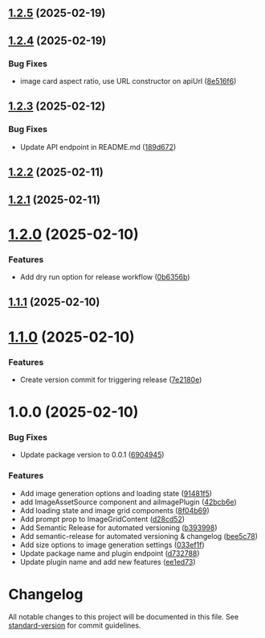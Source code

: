 ## [1.2.5](https://github.com/robotostudio/sanity-plugin-image-gen/compare/v1.2.4...v1.2.5) (2025-02-19)

## [1.2.4](https://github.com/robotostudio/sanity-plugin-image-gen/compare/v1.2.3...v1.2.4) (2025-02-19)


### Bug Fixes

* image card aspect ratio, use URL constructor on apiUrl ([8e516f6](https://github.com/robotostudio/sanity-plugin-image-gen/commit/8e516f6242c30f89fbe8d8645fa25626ed2f3df4))

## [1.2.3](https://github.com/robotostudio/sanity-plugin-image-gen/compare/v1.2.2...v1.2.3) (2025-02-12)


### Bug Fixes

* Update API endpoint in README.md ([189d672](https://github.com/robotostudio/sanity-plugin-image-gen/commit/189d67212ea2d368453b6a3cd5c1d1ae97c12c59))

## [1.2.2](https://github.com/robotostudio/sanity-plugin-image-gen/compare/v1.2.1...v1.2.2) (2025-02-11)

## [1.2.1](https://github.com/robotostudio/sanity-plugin-image-gen/compare/v1.2.0...v1.2.1) (2025-02-11)

# [1.2.0](https://github.com/robotostudio/sanity-plugin-image-gen/compare/v1.1.1...v1.2.0) (2025-02-10)


### Features

* Add dry run option for release workflow ([0b6356b](https://github.com/robotostudio/sanity-plugin-image-gen/commit/0b6356b1ab856358d431c0aaac2dd08889dfdcc3))

## [1.1.1](https://github.com/robotostudio/sanity-plugin-image-gen/compare/v1.1.0...v1.1.1) (2025-02-10)

# [1.1.0](https://github.com/robotostudio/sanity-plugin-image-gen/compare/v1.0.0...v1.1.0) (2025-02-10)


### Features

* Create version commit for triggering release ([7e2180e](https://github.com/robotostudio/sanity-plugin-image-gen/commit/7e2180eb7cc7b4d555ea559b580454840cb399de))

# 1.0.0 (2025-02-10)


### Bug Fixes

* Update package version to 0.0.1 ([6904945](https://github.com/robotostudio/sanity-plugin-image-gen/commit/690494500f2ba2328bd6c4bf680e1558b9a5b3ae))


### Features

* Add image generation options and loading state ([91481f5](https://github.com/robotostudio/sanity-plugin-image-gen/commit/91481f516f3ddae349464f4783728cc74d555f92))
* add ImageAssetSource component and aiImagePlugin ([42bcb6e](https://github.com/robotostudio/sanity-plugin-image-gen/commit/42bcb6e24f61d599f1b326a754e9e50ad9c3c452))
* Add loading state and image grid components ([8f04b69](https://github.com/robotostudio/sanity-plugin-image-gen/commit/8f04b69b8632c7318a6c839fda6c8aa504fd0676))
* Add prompt prop to ImageGridContent ([d28cd52](https://github.com/robotostudio/sanity-plugin-image-gen/commit/d28cd524a93f5498c2f6a8c9dce6c2b8be099430))
* Add Semantic Release for automated versioning ([b393998](https://github.com/robotostudio/sanity-plugin-image-gen/commit/b39399884aa876baa14aacb21f8043df1ed44f3a))
* Add semantic-release for automated versioning & changelog ([bee5c78](https://github.com/robotostudio/sanity-plugin-image-gen/commit/bee5c7825eba44011c8b8c7096e263cf7e51360a))
* Add size options to image generation settings ([033ef1f](https://github.com/robotostudio/sanity-plugin-image-gen/commit/033ef1f32aa7e487ef9a2d04b8615584ebc3309f))
* Update package name and plugin endpoint ([d732788](https://github.com/robotostudio/sanity-plugin-image-gen/commit/d732788aa97c27b75795448616a614362b6f8ba8))
* Update plugin name and add new features ([ee1ed73](https://github.com/robotostudio/sanity-plugin-image-gen/commit/ee1ed736c5d94a6107588d93732561aabcba3f0c))

# Changelog

All notable changes to this project will be documented in this file. See [standard-version](https://github.com/conventional-changelog/standard-version) for commit guidelines.
